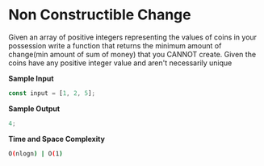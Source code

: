 # Non Constructible Change

Given an array of positive integers representing the values of coins in your possession
write a function that returns the minimum amount of change(min amount of sum of money)
that you CANNOT create. Given the coins have any positive integer value and aren't necessarily
unique

**Sample Input**

```javascript
const input = [1, 2, 5];
```

**Sample Output**

```javascript
4;
```

**Time and Space Complexity**

```bash
O(nlogn) | O(1)
```
